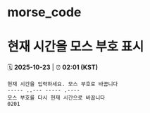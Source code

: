 # morse_code
# 현재 시간을 모스 부호 표시
<!-- MORSE_TIME_START -->
🗓️ **2025-10-23** | ⏰ **02:01 (KST)**

```
현재 시간을 입력하세요. 모스 부호로 바꿉니다
----- ..--- ----- .----
모스 부호를 다시 현재 시간으로 바꿉니다
0201
```
<!-- MORSE_TIME_END -->
